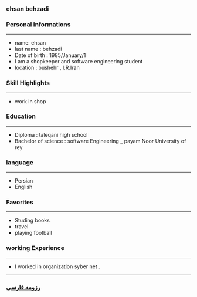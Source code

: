 
### ehsan behzadi


### Personal informations

---
+ name: ehsan
+ last name : behzadi
+ Date of birth : 1985/January/1
+ I am a shopkeeper and software engineering student
+ location : bushehr , I.R.Iran


### Skill Highlights

---
+ work in shop



### Education

---
+ Diploma : taleqani high school
+ Bachelor of science : software Engineering
_ payam Noor University of rey 

### language

---
+ Persian
+ English

### Favorites

---
 
+ Studing  books
+ travel 
+ playing football

### working Experience

---
+ I  worked in organization syber net .




--- 
### [رزومه فارسی](resume-fa.md)
